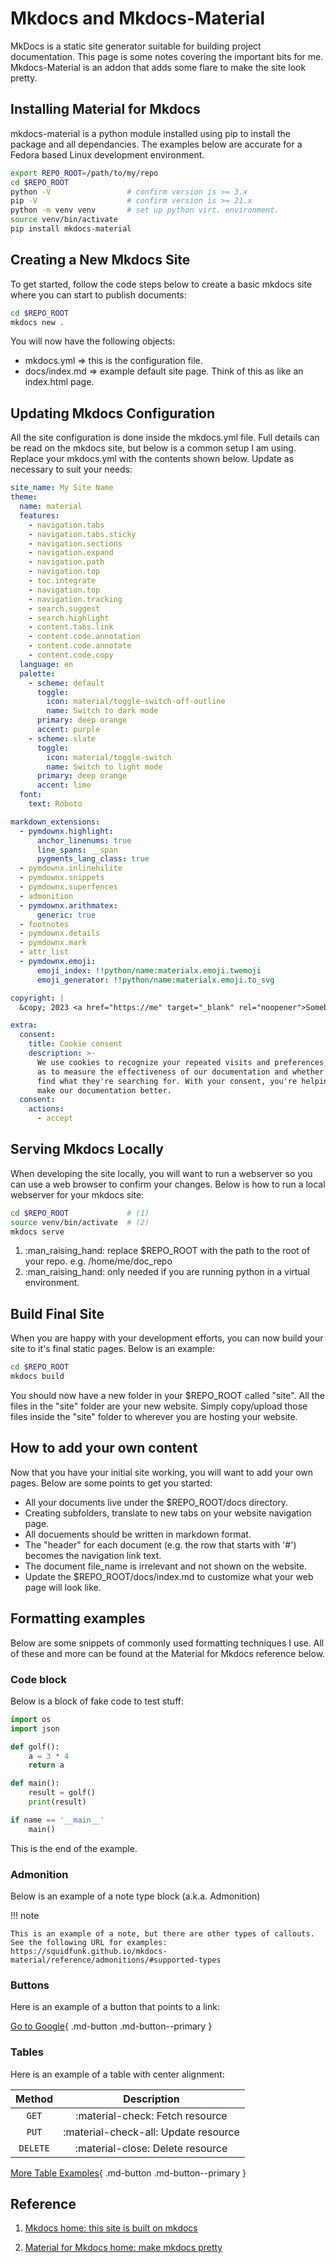 # Mkdocs and Mkdocs-Material

MkDocs is a static site generator suitable for building project documentation. This page is some notes covering the important bits for me. Mkdocs-Material is an addon that adds some flare to make the site look pretty. 

## Installing Material for Mkdocs

mkdocs-material is a python module installed using pip to install the package and all dependancies. The examples below are accurate for a Fedora based Linux development environment. 

```sh linenums="1"
export REPO_ROOT=/path/to/my/repo
cd $REPO_ROOT
python -V                 # confirm version is >= 3.x
pip -V                    # confirm version is >= 21.x
python -m venv venv       # set up python virt. environment.
source venv/bin/activate
pip install mkdocs-material 
```


## Creating a New Mkdocs Site

To get started, follow the code steps below to create a basic mkdocs site where you can start to publish documents: 

```sh linenums="1"
cd $REPO_ROOT
mkdocs new .
```

You will now have the following objects: 

* mkdocs.yml     => this is the configuration file. 
* docs/index.md  => example default site page. Think of this as like an index.html page. 

## Updating Mkdocs Configuration

All the site configuration is done inside the mkdocs.yml file. Full details can be read on the mkdocs site, but below is a common setup I am using. Replace your mkdocs.yml with the contents shown below. Update as necessary to suit your needs:

```yaml
site_name: My Site Name
theme:
  name: material
  features:
    - navigation.tabs
    - navigation.tabs.sticky
    - navigation.sections
    - navigation.expand
    - navigation.path
    - navigation.top
    - toc.integrate
    - navigation.top
    - navigation.tracking
    - search.suggest
    - search.highlight
    - content.tabs.link
    - content.code.annotation
    - content.code.annotate
    - content.code.copy
  language: en
  palette:
    - scheme: default
      toggle:
        icon: material/toggle-switch-off-outline
        name: Switch to dark mode
      primary: deep orange
      accent: purple
    - scheme: slate
      toggle: 
        icon: material/toggle-switch
        name: Switch to light mode
      primary: deep orange
      accent: lime 
  font:
    text: Roboto

markdown_extensions:
  - pymdownx.highlight:
      anchor_linenums: true
      line_spans: __span
      pygments_lang_class: true
  - pymdownx.inlinehilite
  - pymdownx.snippets
  - pymdownx.superfences
  - admonition
  - pymdownx.arithmatex:
      generic: true
  - footnotes
  - pymdownx.details
  - pymdownx.mark
  - attr_list
  - pymdownx.emoji:
      emoji_index: !!python/name:materialx.emoji.twemoji
      emoji_generator: !!python/name:materialx.emoji.to_svg

copyright: |
  &copy; 2023 <a href="https://me" target="_blank" rel="noopener">Somebody</a>

extra:
  consent:
    title: Cookie consent
    description: >- 
      We use cookies to recognize your repeated visits and preferences, as well
      as to measure the effectiveness of our documentation and whether users
      find what they're searching for. With your consent, you're helping us to
      make our documentation better.
  consent:
    actions:
      - accept
```

## Serving Mkdocs Locally

When developing the site locally, you will want to run a webserver so you can use a web browser to confirm your changes. Below is how to run a local webserver for your mkdocs site: 

```sh linenums="1"
cd $REPO_ROOT             # (1)
source venv/bin/activate  # (2)
mkdocs serve
```

1.  :man_raising_hand: replace $REPO_ROOT with the path to the root of your repo. e.g. /home/me/doc_repo
2.  :man_raising_hand: only needed if you are running python in a virtual environment.



## Build Final Site

When you are happy with your development efforts, you can now build your site to it's final static pages. Below is an example:

```sh
cd $REPO_ROOT
mkdocs build
```

You should now have a new folder in your $REPO_ROOT called "site". All the files in the "site" folder are your new website. Simply copy/upload those files inside the "site" folder to wherever you are hosting your website. 



## How to add your own content

Now that you have your initial site working, you will want to add your own pages. Below are some points to get you started: 

* All your documents live under the $REPO_ROOT/docs directory.
* Creating subfolders, translate to new tabs on your website navigation page.
* All docuements should be written in markdown format.
* The "header" for each document (e.g. the row that starts with '#') becomes the navigation link text.
* The document file_name is irrelevant and not shown on the website. 
* Update the $REPO_ROOT/docs/index.md to customize what your web page will look like.


## Formatting examples

Below are some snippets of commonly used formatting techniques I use. All of these and more can be found at the Material for Mkdocs reference below. 

### Code block

Below is a block of fake code to test stuff: 

```py linenums="1" title="example_python_script.py"
import os
import json

def golf():
    a = 3 * 4
    return a

def main():
    result = golf()
    print(result)

if name == '__main__'
    main()
```

This is the end of the example.


### Admonition

Below is an example of a note type block (a.k.a. Admonition)

!!! note

    This is an example of a note, but there are other types of callouts. 
    See the following URL for examples:  https://squidfunk.github.io/mkdocs-material/reference/admonitions/#supported-types


### Buttons

Here is an example of a button that points to a link: 

[Go to Google](https://google.com){ .md-button .md-button--primary }


### Tables

Here is an example of a table with center alignment: 

| Method      | Description                          |
| :---------: | :----------------------------------: |
| `GET`       | :material-check:     Fetch resource  |
| `PUT`       | :material-check-all: Update resource |
| `DELETE`    | :material-close:     Delete resource |

[More Table Examples](https://squidfunk.github.io/mkdocs-material/reference/data-tables/#center){ .md-button .md-button--primary }





## Reference

1. [Mkdocs home: this site is built on mkdocs](https://www.mkdocs.org/)

1. [Material for Mkdocs home: make mkdocs pretty](https://squidfunk.github.io/mkdocs-material/)

